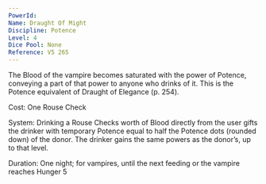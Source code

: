 ```yaml
---
PowerId: 
Name: Draught Of Might
Discipline: Potence
Level: 4
Dice Pool: None
Reference: V5 265
---
```

The Blood of the vampire becomes saturated with the power of Potence, conveying a part of that power to anyone who drinks of it. This is the Potence equivalent of Draught of Elegance (p. 254).   

Cost: One Rouse Check   

System: Drinking a Rouse Checks worth of Blood directly from the user gifts the drinker with temporary Potence equal to half the Potence dots (rounded down) of the donor. The drinker gains the same powers as the donor’s, up to that level.   

Duration: One night; for vampires, until the next feeding or the vampire reaches Hunger 5